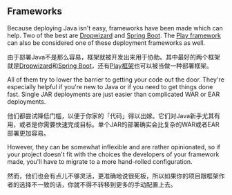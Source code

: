 ## Frameworks

Because deploying Java isn't easy, frameworks have been made which can help.
Two of the best are [Dropwizard][dropwizard] and [Spring Boot][springboot].
The [Play framework][play] can also be considered one of these deployment
frameworks as well.

由于部署Java不是那么容易，框架就被开发出来用于协助。其中最好的两个框架就是[Dropwizard][dropwizard]和[Spring Boot][springboot]，还有[Play框架][play]也可以被当做一种部署框架。

All of them try to lower the barrier to getting your code out the door.
They're especially helpful if you're new to Java or if you need to get things
done fast. Single JAR deployments are just easier than complicated WAR or EAR
deployments.

他们都尝试降低门槛，以便于你家的「代码」得以出嫁。它们对Java新手尤其有用，或者是你需要快速完成目标。单个JAR的部署确实会比复杂的WAR或者EAR部署更加容易。

However, they can be somewhat inflexible and are rather opinionated, so if
your project doesn't fit with the choices the developers of your framework
made, you'll have to migrate to a more hand-rolled configuration.

然而，他们也会有点儿不够灵活，更准确地说很死板，所以如果你的项目跟框架作者的选择不一致的话，你就不得不转移到更多的手动配置上去。

[dropwizard]: https://dropwizard.github.io/dropwizard/
[springboot]: http://projects.spring.io/spring-boot/
[play]: http://www.playframework.com/
